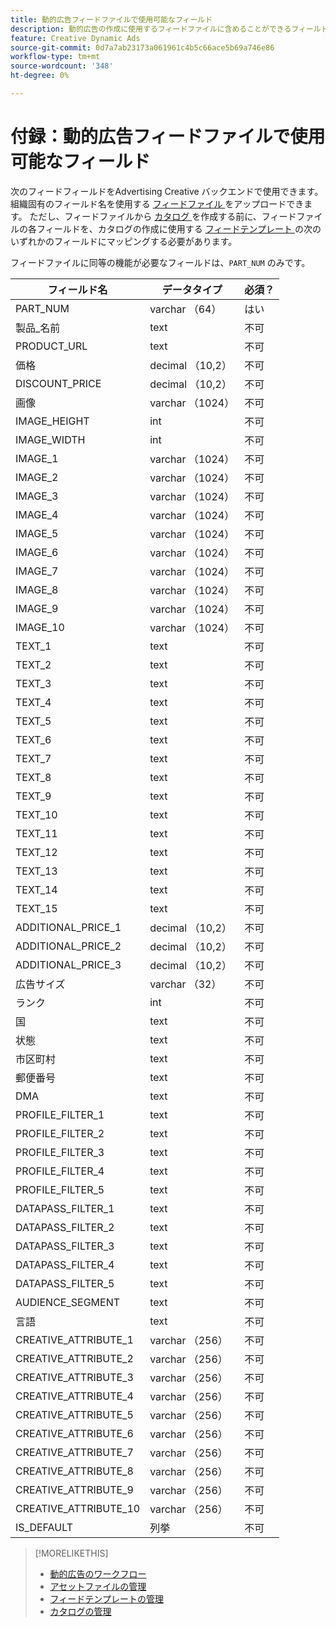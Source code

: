 ```yaml
---
title: 動的広告フィードファイルで使用可能なフィールド
description: 動的広告の作成に使用するフィードファイルに含めることができるフィールドについて説明します。
feature: Creative Dynamic Ads
source-git-commit: 0d7a7ab23173a061961c4b5c66ace5b69a746e86
workflow-type: tm+mt
source-wordcount: '348'
ht-degree: 0%

---
```


# 付録：動的広告フィードファイルで使用可能なフィールド

次のフィードフィールドをAdvertising Creative バックエンドで使用できます。 組織固有のフィールド名を使用する [ フィードファイル ](/help/creative/feeds/asset-manage.md) をアップロードできます。 ただし、フィードファイルから [ カタログ ](/help/creative/feeds/catalog-manage.md) を作成する前に、フィードファイルの各フィールドを、カタログの作成に使用する [ フィードテンプレート ](/help/creative/feeds/feed-template-manage.md) の次のいずれかのフィールドにマッピングする必要があります。

フィードファイルに同等の機能が必要なフィールドは、`PART_NUM` のみです。

<!-- Questions:

What are these?
Rank
PROFILE_FILTER fields



Do geo fields need be populated as follows:
Country: 2 Letter country code (example: US)
State: state code_2 letter country code (example: CA_US)
City: City name_State code_2 letter country code (example: San Jose_CA_US)
DMA: DMA _2 letter country code (example: 201_US)
Zipcode: Zip code_2 letter country code (example: 94086_US)


TRUE?   GEO fields(Country/State/City/DMA/Zip), UT fields (UT1/UT2/UT3/UT4/UT5) [do we have an equivalent now?], Filtering fields(F1/F2/F3/F4/F5) can have comma separated values. We can have upto 2K characters.

TRUE FOR CSV AND TSV? character encoding on text format files should be UTF-8 -- If yes, then add that with feed file requirements.

-->

| フィールド名 | データタイプ | 必須？ |
|------------|-----------|-----------|
| PART_NUM | varchar （64） | はい |
| 製品_名前 | text | 不可 |
| PRODUCT_URL | text | 不可 |
| 価格 | decimal （10,2） | 不可 |
| DISCOUNT_PRICE | decimal （10,2） | 不可 |
| 画像 | varchar （1024） | 不可 |
| IMAGE_HEIGHT | int | 不可 |
| IMAGE_WIDTH | int | 不可 |
| IMAGE_1 | varchar （1024） | 不可 |
| IMAGE_2 | varchar （1024） | 不可 |
| IMAGE_3 | varchar （1024） | 不可 |
| IMAGE_4 | varchar （1024） | 不可 |
| IMAGE_5 | varchar （1024） | 不可 |
| IMAGE_6 | varchar （1024） | 不可 |
| IMAGE_7 | varchar （1024） | 不可 |
| IMAGE_8 | varchar （1024） | 不可 |
| IMAGE_9 | varchar （1024） | 不可 |
| IMAGE_10 | varchar （1024） | 不可 |
| TEXT_1 | text | 不可 |
| TEXT_2 | text | 不可 |
| TEXT_3 | text | 不可 |
| TEXT_4 | text | 不可 |
| TEXT_5 | text | 不可 |
| TEXT_6 | text | 不可 |
| TEXT_7 | text | 不可 |
| TEXT_8 | text | 不可 |
| TEXT_9 | text | 不可 |
| TEXT_10 | text | 不可 |
| TEXT_11 | text | 不可 |
| TEXT_12 | text | 不可 |
| TEXT_13 | text | 不可 |
| TEXT_14 | text | 不可 |
| TEXT_15 | text | 不可 |
| ADDITIONAL_PRICE_1 | decimal （10,2） | 不可 |
| ADDITIONAL_PRICE_2 | decimal （10,2） | 不可 |
| ADDITIONAL_PRICE_3 | decimal （10,2） | 不可 |
| 広告サイズ | varchar （32） | 不可 |
| ランク | int | 不可 |
| 国 | text | 不可 |
| 状態 | text | 不可 |
| 市区町村 | text | 不可 |
| 郵便番号 | text | 不可 |
| DMA | text | 不可 |
| PROFILE_FILTER_1 | text | 不可 |
| PROFILE_FILTER_2 | text | 不可 |
| PROFILE_FILTER_3 | text | 不可 |
| PROFILE_FILTER_4 | text | 不可 |
| PROFILE_FILTER_5 | text | 不可 |
| DATAPASS_FILTER_1 | text | 不可 |
| DATAPASS_FILTER_2 | text | 不可 |
| DATAPASS_FILTER_3 | text | 不可 |
| DATAPASS_FILTER_4 | text | 不可 |
| DATAPASS_FILTER_5 | text | 不可 |
| AUDIENCE_SEGMENT | text | 不可 |
| 言語 | text | 不可 |
| CREATIVE_ATTRIBUTE_1 | varchar （256） | 不可 |
| CREATIVE_ATTRIBUTE_2 | varchar （256） | 不可 |
| CREATIVE_ATTRIBUTE_3 | varchar （256） | 不可 |
| CREATIVE_ATTRIBUTE_4 | varchar （256） | 不可 |
| CREATIVE_ATTRIBUTE_5 | varchar （256） | 不可 |
| CREATIVE_ATTRIBUTE_6 | varchar （256） | 不可 |
| CREATIVE_ATTRIBUTE_7 | varchar （256） | 不可 |
| CREATIVE_ATTRIBUTE_8 | varchar （256） | 不可 |
| CREATIVE_ATTRIBUTE_9 | varchar （256） | 不可 |
| CREATIVE_ATTRIBUTE_10 | varchar （256） | 不可 |
| IS_DEFAULT | 列挙 | 不可 |

>[!MORELIKETHIS]
>
>* [ 動的広告のワークフロー ](/help/creative/introduction/workflow-dynamic-ads.md)
>* [ アセットファイルの管理 ](/help/creative/feeds/asset-manage.md)
>* [ フィードテンプレートの管理 ](/help/creative/feeds/feed-template-manage.md)
>* [ カタログの管理 ](/help/creative/feeds/catalog-manage.md)
